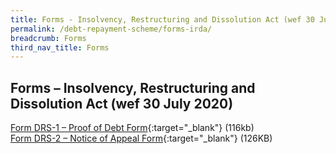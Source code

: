 ```yaml
---
title: Forms - Insolvency, Restructuring and Dissolution Act (wef 30 July 2020)
permalink: /debt-repayment-scheme/forms-irda/
breadcrumb: Forms
third_nav_title: Forms
---
```

Forms – Insolvency, Restructuring and Dissolution Act (wef 30 July 2020)
---
[Form DRS-1 – Proof of Debt Form](/files/FormDRS-1-ProofofDebtForm.pdf){:target="_blank"} (116kb)<br>
[Form DRS-2 – Notice of Appeal Form](/files/(041023)formdrs2noticeofappealform.pdf){:target="_blank"} (126KB)<br>